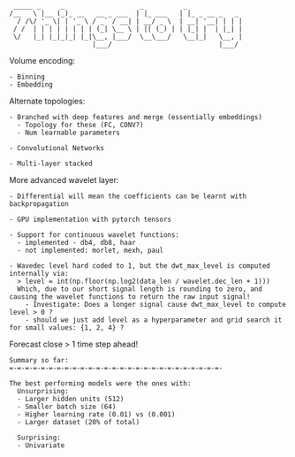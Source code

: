 ```
 _____ _     _                   _          _
/__   \ |__ (_)_ __   __ _ ___  | |_ ___   | |_ _ __ _   _
  / /\/ '_ \| | '_ \ / _` / __| | __/ _ \  | __| '__| | | |
 / /  | | | | | | | | (_| \__ \ | || (_) | | |_| |  | |_| |
 \/   |_| |_|_|_| |_|\__, |___/  \__\___/   \__|_|   \__, |
                     |___/                           |___/
```
Volume encoding:

    - Binning
    - Embedding

Alternate topologies:

    - Branched with deep features and merge (essentially embeddings)
      - Topology for these (FC, CONV?)
      - Num learnable parameters

    - Convolutional Networks

    - Multi-layer stacked


More advanced wavelet layer:

    - Differential will mean the coefficients can be learnt with backpropagation

    - GPU implementation with pytorch tensors

    - Support for continuous wavelet functions:
      - implemented - db4, db8, haar
      - not implemented: morlet, mexh, paul

    - Wavedec level hard coded to 1, but the dwt_max_level is computed internally via:
      > level = int(np.floor(np.log2(data_len / wavelet.dec_len + 1)))
      Which, due to our short signal length is rounding to zero, and causing the wavelet functions to return the raw input signal!
        - Investigate: Does a longer signal cause dwt_max_level to compute level > 0 ?
        - should we just add level as a hyperparameter and grid search it for small values: {1, 2, 4} ?


Forecast close > 1 time step ahead!

```
Summary so far:
=-=-=-=-=-=-=-=-=-=-=-=-=-=-=-=-=-=-=-=-=-=-=-=-=-=-=-

The best performing models were the ones with:
  Unsurprising:
  - Larger hidden units (512)
  - Smaller batch size (64)
  - Higher learning rate (0.01) vs (0.001)
  - Larger dataset (20% of total)

  Surprising:
  - Univariate
```

